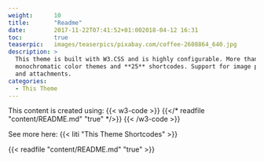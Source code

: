```yaml
---
weight:      10
title:       "Readme"
date:        2017-11-22T07:41:52+01:002018-04-12 16:31
toc:         true
teaserpic:   images/teaserpics/pixabay.com/coffee-2608864_640.jpg
description: >
  This theme is built with W3.CSS and is highly configurable. More than **50**
  monochromatic color themes and **25** shortcodes. Support for image processing
  and attachments.
categories:
  - This Theme
---
```


This content is created using:
{{< w3-code >}}
{{</* readfile "content/README.md" "true" */>}}
{{< /w3-code >}}

See more here: {{< liti "This Theme Shortcodes" >}}

{{< readfile "content/README.md" "true" >}}


